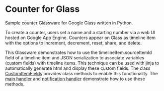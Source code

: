 Counter for Glass
========================

Sample counter Glassware for Google Glass written in Python.

To create a counter, users set a name and a starting number via a web
UI hosted on Google App Engine. Counters appear on Glass as timeline 
item with the options to increment, decrement, reset, share, and delete.

This Glassware demonstrates how to use the timelineItem.sourceItemId field 
of a timeline item and JSON serialization to associate variables (custom 
fields) with timeline items. This technique can be used with jinja to 
automatically generate html and display these custom fields. The class 
[CustomItemFields](CustomItemFields.py) provides class methods to enable 
this functionality. The [main handler](main_handler.py) and 
[notification handler](notify/handler.py) demonstrate how to use these methods.
